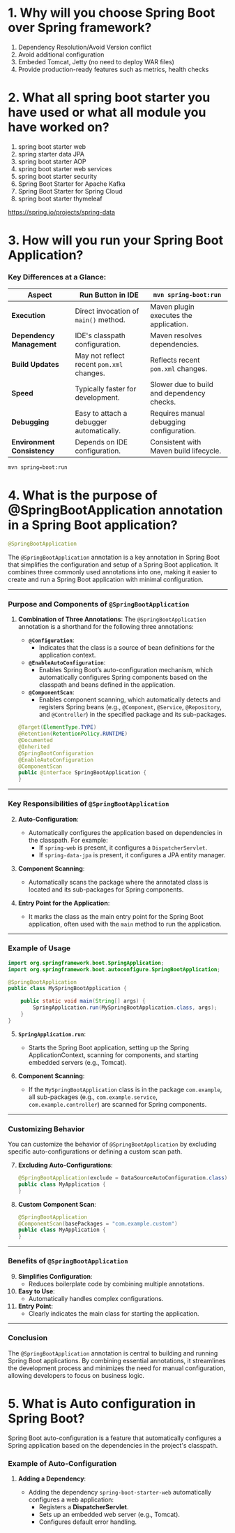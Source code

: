 # 1. Why will you choose Spring Boot over Spring framework?

1. Dependency Resolution/Avoid Version conflict
2. Avoid additional configuration
3. Embeded Tomcat, Jetty (no need to deploy WAR files)
4. Provide production-ready features such as metrics, health checks


# 2. What all spring boot starter you have used or what all module you have worked on?
1. spring boot starter web
2. spring starter data JPA
3. spring boot starter AOP
4. spring boot starter web services
5. spring boot starter security
6. Spring Boot Starter for Apache Kafka
7. Spring Boot Starter for Spring Cloud
8. spring boot starter thymeleaf

https://spring.io/projects/spring-data


# 3. How will you run your Spring Boot Application?

### **Key Differences at a Glance**:

|Aspect|Run Button in IDE|`mvn spring-boot:run`|
|---|---|---|
|**Execution**|Direct invocation of `main()` method.|Maven plugin executes the application.|
|**Dependency Management**|IDE's classpath configuration.|Maven resolves dependencies.|
|**Build Updates**|May not reflect recent `pom.xml` changes.|Reflects recent `pom.xml` changes.|
|**Speed**|Typically faster for development.|Slower due to build and dependency checks.|
|**Debugging**|Easy to attach a debugger automatically.|Requires manual debugging configuration.|
|**Environment Consistency**|Depends on IDE configuration.|Consistent with Maven build lifecycle.|
```sh
mvn spring=boot:run
```


# 4. What is the purpose of @SpringBootApplication annotation in a Spring Boot application?

```java
@SpringBootApplication
```

The `@SpringBootApplication` annotation is a key annotation in Spring Boot that simplifies the configuration and setup of a Spring Boot application. It combines three commonly used annotations into one, making it easier to create and run a Spring Boot application with minimal configuration.

---

### **Purpose and Components of `@SpringBootApplication`**

1. **Combination of Three Annotations**: The `@SpringBootApplication` annotation is a shorthand for the following three annotations:
    
    - **`@Configuration`**:
        - Indicates that the class is a source of bean definitions for the application context.
    - **`@EnableAutoConfiguration`**:
        - Enables Spring Boot’s auto-configuration mechanism, which automatically configures Spring components based on the classpath and beans defined in the application.
    - **`@ComponentScan`**:
        - Enables component scanning, which automatically detects and registers Spring beans (e.g., `@Component`, `@Service`, `@Repository`, and `@Controller`) in the specified package and its sub-packages.
    
    ```java
    @Target(ElementType.TYPE)
    @Retention(RetentionPolicy.RUNTIME)
    @Documented
    @Inherited
    @SpringBootConfiguration
    @EnableAutoConfiguration
    @ComponentScan
    public @interface SpringBootApplication {
    }
    ```
    

---

### **Key Responsibilities of `@SpringBootApplication`**

2. **Auto-Configuration**:
    
    - Automatically configures the application based on dependencies in the classpath. For example:
        - If `spring-web` is present, it configures a `DispatcherServlet`.
        - If `spring-data-jpa` is present, it configures a JPA entity manager.
3. **Component Scanning**:
    
    - Automatically scans the package where the annotated class is located and its sub-packages for Spring components.
4. **Entry Point for the Application**:
    
    - It marks the class as the main entry point for the Spring Boot application, often used with the `main` method to run the application.

---

### **Example of Usage**

```java
import org.springframework.boot.SpringApplication;
import org.springframework.boot.autoconfigure.SpringBootApplication;

@SpringBootApplication
public class MySpringBootApplication {

    public static void main(String[] args) {
        SpringApplication.run(MySpringBootApplication.class, args);
    }
}
```

5. **`SpringApplication.run`**:
    
    - Starts the Spring Boot application, setting up the Spring ApplicationContext, scanning for components, and starting embedded servers (e.g., Tomcat).
6. **Component Scanning**:
    
    - If the `MySpringBootApplication` class is in the package `com.example`, all sub-packages (e.g., `com.example.service`, `com.example.controller`) are scanned for Spring components.

---

### **Customizing Behavior**

You can customize the behavior of `@SpringBootApplication` by excluding specific auto-configurations or defining a custom scan path.

7. **Excluding Auto-Configurations**:
    
    ```java
    @SpringBootApplication(exclude = DataSourceAutoConfiguration.class)
    public class MyApplication {
    }
    ```
    
8. **Custom Component Scan**:
    
    ```java
    @SpringBootApplication
    @ComponentScan(basePackages = "com.example.custom")
    public class MyApplication {
    }
    ```
    

---

### **Benefits of `@SpringBootApplication`**

9. **Simplifies Configuration**:
    - Reduces boilerplate code by combining multiple annotations.
10. **Easy to Use**:
    - Automatically handles complex configurations.
11. **Entry Point**:
    - Clearly indicates the main class for starting the application.

---

### **Conclusion**

The `@SpringBootApplication` annotation is central to building and running Spring Boot applications. By combining essential annotations, it streamlines the development process and minimizes the need for manual configuration, allowing developers to focus on business logic.


# 5. What is Auto configuration in Spring Boot?

Spring Boot auto-configuration is a feature that automatically configures a Spring application based on the dependencies in the project's classpath.
### **Example of Auto-Configuration**

1. **Adding a Dependency**:
    
    - Adding the dependency `spring-boot-starter-web` automatically configures a web application:
        - Registers a **DispatcherServlet**.
        - Sets up an embedded web server (e.g., Tomcat).
        - Configures default error handling.



